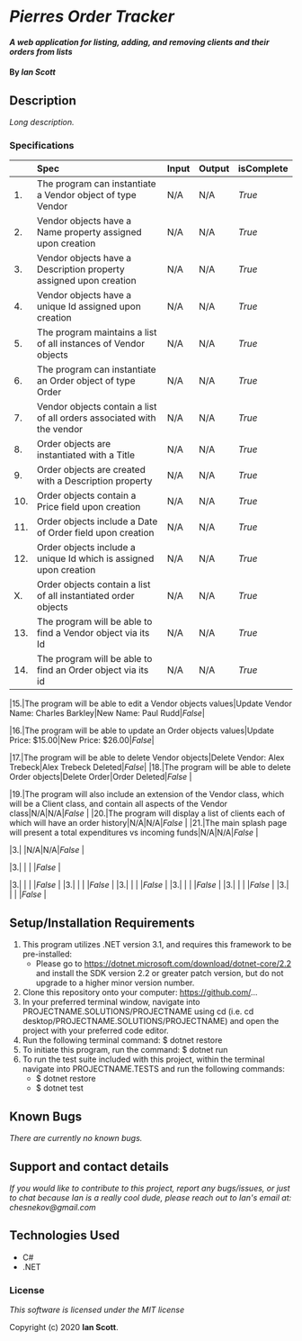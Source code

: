 # _Pierres Order Tracker_

#### _A web application for listing, adding, and removing clients and their orders from lists_

#### By _**Ian Scott**_

## Description

_Long description._

### Specifications
| | Spec | Input | Output | isComplete |
| :-------------     | :-------------     | :------------- | :------------- |:------------- |
|1.|The program can instantiate a Vendor object of type Vendor|N/A|N/A| _True_ |
|2.|Vendor objects have a Name property assigned upon creation|N/A|N/A|_True_|
|3.|Vendor objects have a Description property assigned upon creation|N/A|N/A|_True_|
|4.|Vendor objects have a unique Id assigned upon creation|N/A|N/A|_True_  |
|5.|The program maintains a list of all instances of Vendor objects|N/A|N/A|_True_  |
|6.|The program can instantiate an Order object of type Order|N/A|N/A|_True_  |
|7.|Vendor objects contain a list of all orders associated with the vendor|N/A|N/A|_True_  |
|8.|Order objects are instantiated with a Title|N/A|N/A|_True_  |
|9.|Order objects are created with a Description property |N/A|N/A|_True_  |
|10.|Order objects contain a Price field upon creation |N/A|N/A|_True_  |
|11.|Order objects include a Date of Order field upon creation |N/A|N/A|_True_  |
|12.|Order objects include a unique Id which is assigned upon creation|N/A|N/A|_True_|
|X.|Order objects contain a list of all instantiated order objects|N/A|N/A|_True_|
|13.|The program will be able to find a Vendor object via its Id|N/A|N/A|_True_  |
|14.|The program will be able to find an Order object via its id|N/A|N/A|_True_  |

|15.|The program will be able to edit a Vendor objects values|Update Vendor Name: Charles Barkley|New Name: Paul Rudd|_False_|

|16.|The program will be able to update an Order objects values|Update Price: $15.00|New Price: $26.00|_False_|

|17.|The program will be able to delete Vendor objects|Delete Vendor: Alex Trebeck|Alex Trebeck Deleted|_False_|
|18.|The program will be able to delete Order objects|Delete Order|Order Deleted|_False_  |

|19.|The program will also include an extension of the Vendor class, which will be a Client class, and contain all aspects of the Vendor class|N/A|N/A|_False_  |
|20.|The program will display a list of clients each of which will have an order history|N/A|N/A|_False_  |
|21.|The main splash page will present a total expenditures vs incoming funds|N/A|N/A|_False_  |

|3.|  |N/A|N/A|_False_  |

|3.|  |  |  |_False_  |

|3.|  |  |  |_False_  |
|3.|  |  |  |_False_  |
|3.|  |  |  |_False_  |
|3.|  |  |  |_False_  |
|3.|  |  |  |_False_  |
|3.|  |  |  |_False_  |

## Setup/Installation Requirements

1. This program utilizes .NET version 3.1, and requires this framework to be pre-installed:
    * Please go to https://dotnet.microsoft.com/download/dotnet-core/2.2 and install the SDK   version 2.2 or greater patch version, but do not upgrade to a higher minor version number.
2. Clone this repository onto your computer: https://github.com/...
3. In your preferred terminal window, navigate into PROJECTNAME.SOLUTIONS/PROJECTNAME using cd (i.e. cd desktop/PROJECTNAME.SOLUTIONS/PROJECTNAME) and open the project with your preferred code editor.
4. Run the following terminal command: $ dotnet restore
5. To initiate this program, run the command: $ dotnet run
6. To run the test suite included with this project, within the terminal navigate into PROJECTNAME.TESTS and run the following commands:
    * $ dotnet restore
    * $ dotnet test


## Known Bugs

_There are currently no known bugs._

## Support and contact details

_If you would like to contribute to this project, report any bugs/issues, or just to chat because Ian is a really cool dude, please reach out to Ian's email at: chesnekov@gmail.com_

## Technologies Used

- C#
- .NET

### License

_This software is licensed under the MIT license_

Copyright (c) 2020 **Ian Scott**.